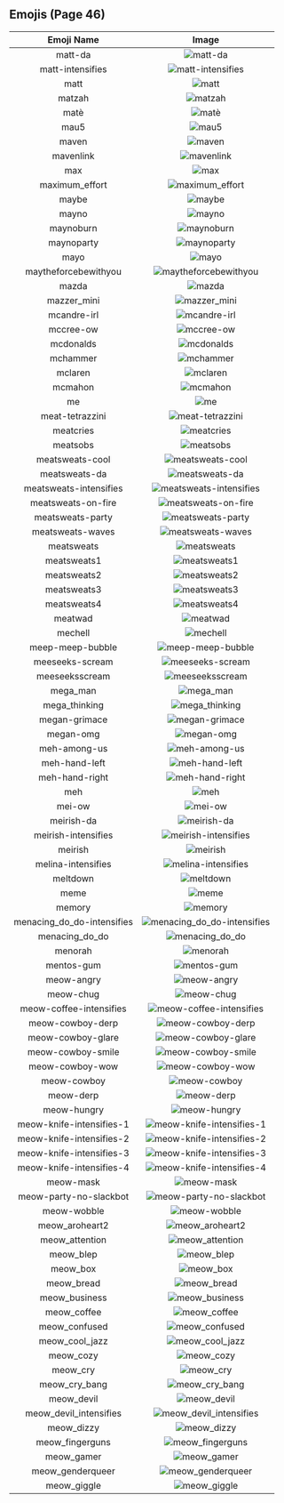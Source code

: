 
  ## Emojis (Page 46)
  |Emoji Name|Image|
  | :-: | :-: |
  |matt-da| ![matt-da](/emojis/hashicorp/matt-da.png)|
  |matt-intensifies| ![matt-intensifies](/emojis/hashicorp/matt-intensifies.gif)|
  |matt| ![matt](/emojis/hashicorp/matt.png)|
  |matzah| ![matzah](/emojis/hashicorp/matzah.png)|
  |matè| ![matè](/emojis/hashicorp/matè.png)|
  |mau5| ![mau5](/emojis/hashicorp/mau5.png)|
  |maven| ![maven](/emojis/hashicorp/maven.png)|
  |mavenlink| ![mavenlink](/emojis/hashicorp/mavenlink.png)|
  |max| ![max](/emojis/hashicorp/max.jpg)|
  |maximum_effort| ![maximum_effort](/emojis/hashicorp/maximum_effort.gif)|
  |maybe| ![maybe](/emojis/hashicorp/maybe.png)|
  |mayno| ![mayno](/emojis/hashicorp/mayno.gif)|
  |maynoburn| ![maynoburn](/emojis/hashicorp/maynoburn.gif)|
  |maynoparty| ![maynoparty](/emojis/hashicorp/maynoparty.gif)|
  |mayo| ![mayo](/emojis/hashicorp/mayo.png)|
  |maytheforcebewithyou| ![maytheforcebewithyou](/emojis/hashicorp/maytheforcebewithyou.jpg)|
  |mazda| ![mazda](/emojis/hashicorp/mazda.png)|
  |mazzer_mini| ![mazzer_mini](/emojis/hashicorp/mazzer_mini.png)|
  |mcandre-irl| ![mcandre-irl](/emojis/hashicorp/mcandre-irl.png)|
  |mccree-ow| ![mccree-ow](/emojis/hashicorp/mccree-ow.png)|
  |mcdonalds| ![mcdonalds](/emojis/hashicorp/mcdonalds.png)|
  |mchammer| ![mchammer](/emojis/hashicorp/mchammer.gif)|
  |mclaren| ![mclaren](/emojis/hashicorp/mclaren.png)|
  |mcmahon| ![mcmahon](/emojis/hashicorp/mcmahon.gif)|
  |me| ![me](/emojis/hashicorp/me.png)|
  |meat-tetrazzini| ![meat-tetrazzini](/emojis/hashicorp/meat-tetrazzini.png)|
  |meatcries| ![meatcries](/emojis/hashicorp/meatcries.png)|
  |meatsobs| ![meatsobs](/emojis/hashicorp/meatsobs.png)|
  |meatsweats-cool| ![meatsweats-cool](/emojis/hashicorp/meatsweats-cool.png)|
  |meatsweats-da| ![meatsweats-da](/emojis/hashicorp/meatsweats-da.png)|
  |meatsweats-intensifies| ![meatsweats-intensifies](/emojis/hashicorp/meatsweats-intensifies.gif)|
  |meatsweats-on-fire| ![meatsweats-on-fire](/emojis/hashicorp/meatsweats-on-fire.gif)|
  |meatsweats-party| ![meatsweats-party](/emojis/hashicorp/meatsweats-party.gif)|
  |meatsweats-waves| ![meatsweats-waves](/emojis/hashicorp/meatsweats-waves.gif)|
  |meatsweats| ![meatsweats](/emojis/hashicorp/meatsweats.png)|
  |meatsweats1| ![meatsweats1](/emojis/hashicorp/meatsweats1.png)|
  |meatsweats2| ![meatsweats2](/emojis/hashicorp/meatsweats2.png)|
  |meatsweats3| ![meatsweats3](/emojis/hashicorp/meatsweats3.png)|
  |meatsweats4| ![meatsweats4](/emojis/hashicorp/meatsweats4.png)|
  |meatwad| ![meatwad](/emojis/hashicorp/meatwad.png)|
  |mechell| ![mechell](/emojis/hashicorp/mechell.png)|
  |meep-meep-bubble| ![meep-meep-bubble](/emojis/hashicorp/meep-meep-bubble.gif)|
  |meeseeks-scream| ![meeseeks-scream](/emojis/hashicorp/meeseeks-scream.png)|
  |meeseeksscream| ![meeseeksscream](/emojis/hashicorp/meeseeksscream.png)|
  |mega_man| ![mega_man](/emojis/hashicorp/mega_man.png)|
  |mega_thinking| ![mega_thinking](/emojis/hashicorp/mega_thinking.gif)|
  |megan-grimace| ![megan-grimace](/emojis/hashicorp/megan-grimace.png)|
  |megan-omg| ![megan-omg](/emojis/hashicorp/megan-omg.png)|
  |meh-among-us| ![meh-among-us](/emojis/hashicorp/meh-among-us.png)|
  |meh-hand-left| ![meh-hand-left](/emojis/hashicorp/meh-hand-left.png)|
  |meh-hand-right| ![meh-hand-right](/emojis/hashicorp/meh-hand-right.png)|
  |meh| ![meh](/emojis/hashicorp/meh.png)|
  |mei-ow| ![mei-ow](/emojis/hashicorp/mei-ow.png)|
  |meirish-da| ![meirish-da](/emojis/hashicorp/meirish-da.png)|
  |meirish-intensifies| ![meirish-intensifies](/emojis/hashicorp/meirish-intensifies.gif)|
  |meirish| ![meirish](/emojis/hashicorp/meirish.png)|
  |melina-intensifies| ![melina-intensifies](/emojis/hashicorp/melina-intensifies.gif)|
  |meltdown| ![meltdown](/emojis/hashicorp/meltdown.png)|
  |meme| ![meme](/emojis/hashicorp/meme.png)|
  |memory| ![memory](/emojis/hashicorp/memory.png)|
  |menacing_do_do-intensifies| ![menacing_do_do-intensifies](/emojis/hashicorp/menacing_do_do-intensifies.gif)|
  |menacing_do_do| ![menacing_do_do](/emojis/hashicorp/menacing_do_do.png)|
  |menorah| ![menorah](/emojis/hashicorp/menorah.png)|
  |mentos-gum| ![mentos-gum](/emojis/hashicorp/mentos-gum.png)|
  |meow-angry| ![meow-angry](/emojis/hashicorp/meow-angry.png)|
  |meow-chug| ![meow-chug](/emojis/hashicorp/meow-chug.gif)|
  |meow-coffee-intensifies| ![meow-coffee-intensifies](/emojis/hashicorp/meow-coffee-intensifies.gif)|
  |meow-cowboy-derp| ![meow-cowboy-derp](/emojis/hashicorp/meow-cowboy-derp.png)|
  |meow-cowboy-glare| ![meow-cowboy-glare](/emojis/hashicorp/meow-cowboy-glare.png)|
  |meow-cowboy-smile| ![meow-cowboy-smile](/emojis/hashicorp/meow-cowboy-smile.png)|
  |meow-cowboy-wow| ![meow-cowboy-wow](/emojis/hashicorp/meow-cowboy-wow.png)|
  |meow-cowboy| ![meow-cowboy](/emojis/hashicorp/meow-cowboy.png)|
  |meow-derp| ![meow-derp](/emojis/hashicorp/meow-derp.png)|
  |meow-hungry| ![meow-hungry](/emojis/hashicorp/meow-hungry.gif)|
  |meow-knife-intensifies-1| ![meow-knife-intensifies-1](/emojis/hashicorp/meow-knife-intensifies-1.gif)|
  |meow-knife-intensifies-2| ![meow-knife-intensifies-2](/emojis/hashicorp/meow-knife-intensifies-2.gif)|
  |meow-knife-intensifies-3| ![meow-knife-intensifies-3](/emojis/hashicorp/meow-knife-intensifies-3.gif)|
  |meow-knife-intensifies-4| ![meow-knife-intensifies-4](/emojis/hashicorp/meow-knife-intensifies-4.gif)|
  |meow-mask| ![meow-mask](/emojis/hashicorp/meow-mask.png)|
  |meow-party-no-slackbot| ![meow-party-no-slackbot](/emojis/hashicorp/meow-party-no-slackbot.gif)|
  |meow-wobble| ![meow-wobble](/emojis/hashicorp/meow-wobble.gif)|
  |meow_aroheart2| ![meow_aroheart2](/emojis/hashicorp/meow_aroheart2.png)|
  |meow_attention| ![meow_attention](/emojis/hashicorp/meow_attention.png)|
  |meow_blep| ![meow_blep](/emojis/hashicorp/meow_blep.png)|
  |meow_box| ![meow_box](/emojis/hashicorp/meow_box.png)|
  |meow_bread| ![meow_bread](/emojis/hashicorp/meow_bread.gif)|
  |meow_business| ![meow_business](/emojis/hashicorp/meow_business.png)|
  |meow_coffee| ![meow_coffee](/emojis/hashicorp/meow_coffee.png)|
  |meow_confused| ![meow_confused](/emojis/hashicorp/meow_confused.png)|
  |meow_cool_jazz| ![meow_cool_jazz](/emojis/hashicorp/meow_cool_jazz.png)|
  |meow_cozy| ![meow_cozy](/emojis/hashicorp/meow_cozy.png)|
  |meow_cry| ![meow_cry](/emojis/hashicorp/meow_cry.png)|
  |meow_cry_bang| ![meow_cry_bang](/emojis/hashicorp/meow_cry_bang.gif)|
  |meow_devil| ![meow_devil](/emojis/hashicorp/meow_devil.png)|
  |meow_devil_intensifies| ![meow_devil_intensifies](/emojis/hashicorp/meow_devil_intensifies.gif)|
  |meow_dizzy| ![meow_dizzy](/emojis/hashicorp/meow_dizzy.png)|
  |meow_fingerguns| ![meow_fingerguns](/emojis/hashicorp/meow_fingerguns.png)|
  |meow_gamer| ![meow_gamer](/emojis/hashicorp/meow_gamer.png)|
  |meow_genderqueer| ![meow_genderqueer](/emojis/hashicorp/meow_genderqueer.png)|
  |meow_giggle| ![meow_giggle](/emojis/hashicorp/meow_giggle.png)|
  